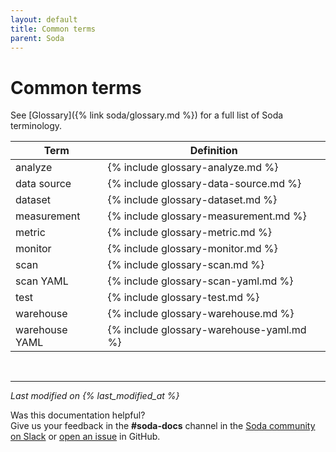 ```yaml
---
layout: default
title: Common terms
parent: Soda
---
```


# Common terms

See [Glossary]({% link soda/glossary.md %}) for a full list of Soda terminology.

| Term | Definition |
| ---- | ---------- |
| analyze | {% include glossary-analyze.md %} |
| data source | {% include glossary-data-source.md %} |
| dataset | {% include glossary-dataset.md %} |
| measurement | {% include glossary-measurement.md %} |
| metric | {% include glossary-metric.md %} |
| monitor | {% include glossary-monitor.md %} |
| scan | {% include glossary-scan.md %} |
| scan YAML | {% include glossary-scan-yaml.md %} |
| test | {% include glossary-test.md %} |
| warehouse | {% include glossary-warehouse.md %} |
| warehouse YAML | {% include glossary-warehouse-yaml.md %} |

<br />

---
*Last modified on {% last_modified_at %}*

Was this documentation helpful? <br /> Give us your feedback in the **#soda-docs** channel in the <a href="http://community.soda.io/slack" target="_blank"> Soda community on Slack</a> or <a href="https://github.com/sodadata/docs/issues/new" target="_blank">open an issue</a> in GitHub.